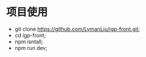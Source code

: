 # 项目使用
- git clone https://github.com/LymanLiu/igp-front.git;
- cd igp-front;
- npm isntall;
- npm run dev;